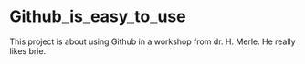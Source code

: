 # Github_is_easy_to_use
This project is about using Github in a workshop from dr. H. Merle. He really likes brie.
